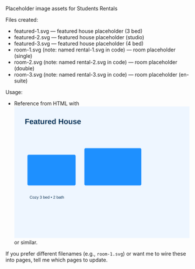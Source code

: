 Placeholder image assets for Students Rentals

Files created:
- featured-1.svg — featured house placeholder (3 bed)
- featured-2.svg — featured house placeholder (studio)
- featured-3.svg — featured house placeholder (4 bed)
- room-1.svg (note: named rental-1.svg in code) — room placeholder (single)
- room-2.svg (note: named rental-2.svg in code) — room placeholder (double)
- room-3.svg (note: named rental-3.svg in code) — room placeholder (en-suite)

Usage:
- Reference from HTML with <img src="images/featured-1.svg" alt="Featured 1"> or similar.

If you prefer different filenames (e.g., `room-1.svg`) or want me to wire these into pages, tell me which pages to update.